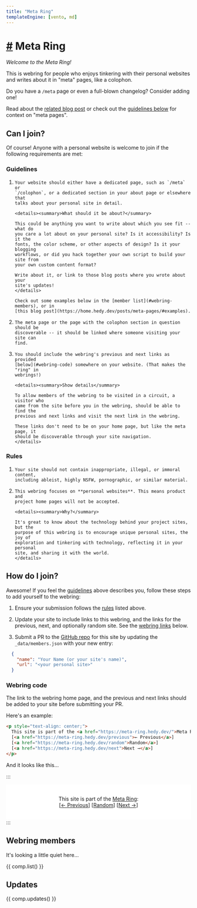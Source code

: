 ```yaml
---
title: "Meta Ring"
templateEngine: [vento, md]
---
```


<h1><a href="#">#</a> Meta Ring</h1>

*Welcome to the Meta Ring!*

This is webring for people who enjoys tinkering with their personal websites and
writes about it in "meta" pages, like a colophon.

Do you have a `/meta` page or even a full-blown changelog? Consider adding
one!

Read about the [related blog post](https://home.hedy.dev/posts/meta-pages/) or
check out the [guidelines below](#guidelines) for context on "meta pages".

## Can I join?

Of course! Anyone with a personal website is welcome to join if the following
requirements are met:

### Guidelines

<ol>
  <li>

    Your website should either have a dedicated page, such as `/meta` or
    `/colophon`, or a dedicated section in your about page or elsewhere that
    talks about your personal site in detail.

    <details><summary>What should it be about?</summary>

    This could be anything you want to write about which you see fit -- what do
    you care a lot about on your personal site? Is it accessibility? Is it the
    fonts, the color scheme, or other aspects of design? Is it your blogging
    workflows, or did you hack together your own script to build your site from
    your own custom content format?

    Write about it, or link to those blog posts where you wrote about your
    site's updates!
    </details>

    Check out some examples below in the [member list](#webring-members), or in
    [this blog post](https://home.hedy.dev/posts/meta-pages/#examples).
  </li>
  <li>

    The meta page or the page with the colophon section in question should be
    discoverable -- it should be linked where someone visiting your site can
    find.
  </li>
  <li>

    You should include the webring's previous and next links as provided
    [below](#webring-code) somewhere on your website. (That makes the "ring" in
    webrings!)

    <details><summary>Show details</summary>

    To allow members of the webring to be visited in a circuit, a visitor who
    came from the site before you in the webring, should be able to find the
    previous and next links and visit the next link in the webring.

    These links don't need to be on your home page, but like the meta page, it
    should be discoverable through your site navigation.
    </details>
  </li>
</ol>


### Rules

<ol>
  <li>

    Your site should not contain inappropriate, illegal, or immoral content,
    including ableist, highly NSFW, pornographic, or similar material.
  </li>

  <li>

    This webring focuses on **personal websites**. This means product and
    project home pages will not be accepted.

    <details><summary>Why?</summary>

    It's great to know about the technology behind your project sites, but the
    purpose of this webring is to encourage unique personal sites, the joy of
    exploration and tinkering with technology, reflecting it in your personal
    site, and sharing it with the world.
    </details>

  </li>
</ol>

## How do I join?

Awesome! If you feel the [guidelines](#guidelines) above describes you, follow
these steps to add yourself to the webring:

1. Ensure your submission follows the [rules](#rules) listed above.

1. Update your site to include links to this webring, and the links for the
   previous, next, and optionally random site. See the [webring
   links](#webring-code) below.

1. Submit a PR to the [GitHub
   repo](https://github.com/hedyhli/meta-ring/blob/main/_data/members.json) for
   this site by updating the `_data/members.json` with your new entry:

```json
  {
    "name": "Your Name (or your site's name)",
    "url": "<your personal site>"
  }
```

### Webring code

The link to the webring home page, and the previous and next links should be
added to your site before submitting your PR.

Here's an example:

```html
<p style="text-align: center;">
  This site is part of the <a href="https://meta-ring.hedy.dev/">Meta Ring</a>:<br/>
  [<a href="https://meta-ring.hedy.dev/previous">← Previous</a>]
  [<a href="https://meta-ring.hedy.dev/random">Random</a>]
  [<a href="https://meta-ring.hedy.dev/next">Next →</a>]
</p>
```

And it looks like this...

:::
<div style="border: 1px solid var(--border); padding: 1rem 1.5rem; border-radius: var(--border-radius); background-color: white;">
<p style="text-align: center;">
  This site is part of the <a href="https://meta-ring.hedy.dev/">Meta Ring</a>:<br/>
  [<a href="https://meta-ring.hedy.dev/previous">← Previous</a>]
  [<a href="https://meta-ring.hedy.dev/random">Random</a>]
  [<a href="https://meta-ring.hedy.dev/next">Next →</a>]
</p>
</div>
:::

## Webring members

It's looking a little quiet here...

{{ comp.list() }}

## Updates

{{ comp.updates() }}
